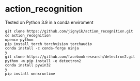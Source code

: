 # action_recognition
Tested on Python 3.9 in a conda enviroment

    git clone https://github.com/jignyik/action_recognition.git
    cd action_recognition
    opencv-python
    pip install torch torchvision torchaudio
    conda install -c conda-forge ninja
    y
    git clone https://github.com/facebookresearch/detectron2.git
    python -m pip install -e detectron2
    conda install pywin32
    y
    pip install onnxruntime

